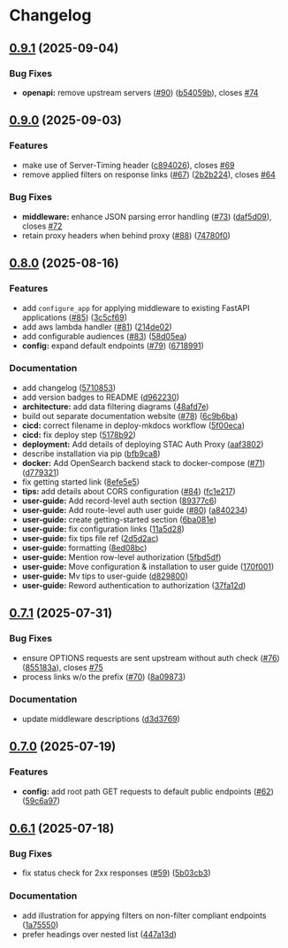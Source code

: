 # Changelog

## [0.9.1](https://github.com/developmentseed/stac-auth-proxy/compare/v0.9.0...v0.9.1) (2025-09-04)


### Bug Fixes

* **openapi:** remove upstream servers ([#90](https://github.com/developmentseed/stac-auth-proxy/issues/90)) ([b54059b](https://github.com/developmentseed/stac-auth-proxy/commit/b54059bbdebd32078e9272701fa753e4a7e0f4ed)), closes [#74](https://github.com/developmentseed/stac-auth-proxy/issues/74)

## [0.9.0](https://github.com/developmentseed/stac-auth-proxy/compare/v0.8.0...v0.9.0) (2025-09-03)


### Features

* make use of Server-Timing header ([c894026](https://github.com/developmentseed/stac-auth-proxy/commit/c8940260cbe69bdc7868f16f5c8a76f9ae29b9d6)), closes [#69](https://github.com/developmentseed/stac-auth-proxy/issues/69)
* remove applied filters on response links ([#67](https://github.com/developmentseed/stac-auth-proxy/issues/67)) ([2b2b224](https://github.com/developmentseed/stac-auth-proxy/commit/2b2b22459c0e577b5a1d5d1e04c7de406d074a99)), closes [#64](https://github.com/developmentseed/stac-auth-proxy/issues/64)


### Bug Fixes

* **middleware:** enhance JSON parsing error handling ([#73](https://github.com/developmentseed/stac-auth-proxy/issues/73)) ([daf5d09](https://github.com/developmentseed/stac-auth-proxy/commit/daf5d095660ebe2401200fed1399168afe23e717)), closes [#72](https://github.com/developmentseed/stac-auth-proxy/issues/72)
* retain proxy headers when behind proxy ([#88](https://github.com/developmentseed/stac-auth-proxy/issues/88)) ([74780f0](https://github.com/developmentseed/stac-auth-proxy/commit/74780f02e47963eb04be01a285895049a0cb1da3))

## [0.8.0](https://github.com/developmentseed/stac-auth-proxy/compare/v0.7.1...v0.8.0) (2025-08-16)


### Features

* add `configure_app` for applying middleware to existing FastAPI applications ([#85](https://github.com/developmentseed/stac-auth-proxy/issues/85)) ([3c5cf69](https://github.com/developmentseed/stac-auth-proxy/commit/3c5cf694c26520fd141faf84c23fe621413e244e))
* add aws lambda handler ([#81](https://github.com/developmentseed/stac-auth-proxy/issues/81)) ([214de02](https://github.com/developmentseed/stac-auth-proxy/commit/214de02301b909347e847c66c7e12b88ba74fdea))
* add configurable audiences ([#83](https://github.com/developmentseed/stac-auth-proxy/issues/83)) ([58d05ea](https://github.com/developmentseed/stac-auth-proxy/commit/58d05ea665c48cc86e4774e2e7337b7ad277ab2f))
* **config:** expand default endpoints ([#79](https://github.com/developmentseed/stac-auth-proxy/issues/79)) ([6718991](https://github.com/developmentseed/stac-auth-proxy/commit/67189917c2b38620dc92fb7836d25b68901f59ae))


### Documentation

* add changelog ([5710853](https://github.com/developmentseed/stac-auth-proxy/commit/57108531a5259f0d5db81a449e9b2246b2f0a522))
* add version badges to README ([d962230](https://github.com/developmentseed/stac-auth-proxy/commit/d9622300275f4488cf1cda90a60f2f4ee013aa69))
* **architecture:** add data filtering diagrams ([48afd7e](https://github.com/developmentseed/stac-auth-proxy/commit/48afd7e353144b98e5b97bfc87cc067f34933634))
* build out separate documentation website ([#78](https://github.com/developmentseed/stac-auth-proxy/issues/78)) ([6c9b6ba](https://github.com/developmentseed/stac-auth-proxy/commit/6c9b6ba15c63a39410a71cac13de87daa84284f3))
* **cicd:** correct filename in deploy-mkdocs workflow ([5f00eca](https://github.com/developmentseed/stac-auth-proxy/commit/5f00eca440926652d4bb7abcf20748aac96e16bb))
* **cicd:** fix deploy step ([5178b92](https://github.com/developmentseed/stac-auth-proxy/commit/5178b92b189a8af8aff6ed923b312a494b03b573))
* **deployment:** Add details of deploying STAC Auth Proxy ([aaf3802](https://github.com/developmentseed/stac-auth-proxy/commit/aaf3802ed97096ffb1233875b1be59230da2a043))
* describe installation via pip ([bfb9ca8](https://github.com/developmentseed/stac-auth-proxy/commit/bfb9ca8e20fa86d248e9c5c375eb18359206761b))
* **docker:** Add OpenSearch backend stack to docker-compose ([#71](https://github.com/developmentseed/stac-auth-proxy/issues/71)) ([d779321](https://github.com/developmentseed/stac-auth-proxy/commit/d779321e992b0ae724520a38d3353cd7bbb07fcf))
* fix getting started link ([8efe5e5](https://github.com/developmentseed/stac-auth-proxy/commit/8efe5e5d6c449d91b2f957bad259649008bcc308))
* **tips:** add details about CORS configuration ([#84](https://github.com/developmentseed/stac-auth-proxy/issues/84)) ([fc1e217](https://github.com/developmentseed/stac-auth-proxy/commit/fc1e2173e778f148f4f23cabe19611eb43c2df6a))
* **user-guide:** Add record-level auth section ([89377c6](https://github.com/developmentseed/stac-auth-proxy/commit/89377c6e23b3d21751b08eceb0dd222f8217663a))
* **user-guide:** Add route-level auth user guide ([#80](https://github.com/developmentseed/stac-auth-proxy/issues/80)) ([a840234](https://github.com/developmentseed/stac-auth-proxy/commit/a84023431634f933db965d09632736d55b3d26e8))
* **user-guide:** create getting-started section ([6ba081e](https://github.com/developmentseed/stac-auth-proxy/commit/6ba081ef174d529a2341058d262f324b6354819a))
* **user-guide:** fix configuration links ([11a5d28](https://github.com/developmentseed/stac-auth-proxy/commit/11a5d28756057e868d731d72ca3174e613f1a474))
* **user-guide:** fix tips file ref ([2d5d2ac](https://github.com/developmentseed/stac-auth-proxy/commit/2d5d2ac511fc304e8d88cae1567fb065c0316b4d))
* **user-guide:** formatting ([8ed08bc](https://github.com/developmentseed/stac-auth-proxy/commit/8ed08bc0713c816dbb0af336f147a62756114ffc))
* **user-guide:** Mention row-level authorization ([5fbd5df](https://github.com/developmentseed/stac-auth-proxy/commit/5fbd5dff311518684b566b6837a835ee1b753962))
* **user-guide:** Move configuration & installation to user guide ([170f001](https://github.com/developmentseed/stac-auth-proxy/commit/170f0015a6349cfdd45b7ea13464082128f70b7b))
* **user-guide:** Mv tips to user-guide ([d829800](https://github.com/developmentseed/stac-auth-proxy/commit/d829800fa838cb34a977e135e7576e4dc0ea03b7))
* **user-guide:** Reword authentication to authorization ([37fa12d](https://github.com/developmentseed/stac-auth-proxy/commit/37fa12d315ba6bd0f01a41cf906510a9f149e88b))

## [0.7.1](https://github.com/developmentseed/stac-auth-proxy/compare/v0.7.0...v0.7.1) (2025-07-31)


### Bug Fixes

* ensure OPTIONS requests are sent upstream without auth check ([#76](https://github.com/developmentseed/stac-auth-proxy/issues/76)) ([855183a](https://github.com/developmentseed/stac-auth-proxy/commit/855183a7ccf0331d772cb91411b8dca905b05181)), closes [#75](https://github.com/developmentseed/stac-auth-proxy/issues/75)
* process links w/o the prefix ([#70](https://github.com/developmentseed/stac-auth-proxy/issues/70)) ([8a09873](https://github.com/developmentseed/stac-auth-proxy/commit/8a098737ad578f37c10e65e3ef99b0de2c03a358))


### Documentation

* update middleware descriptions ([d3d3769](https://github.com/developmentseed/stac-auth-proxy/commit/d3d3769593052900cf56c64b26962605cf3e48e5))

## [0.7.0](https://github.com/developmentseed/stac-auth-proxy/compare/v0.6.1...v0.7.0) (2025-07-19)


### Features

* **config:** add root path GET requests to default public endpoints ([#62](https://github.com/developmentseed/stac-auth-proxy/issues/62)) ([59c6a97](https://github.com/developmentseed/stac-auth-proxy/commit/59c6a9740cf5cbcf43aaf5b556c37714db40ada7))

## [0.6.1](https://github.com/developmentseed/stac-auth-proxy/compare/0.6.0...v0.6.1) (2025-07-18)


### Bug Fixes

* fix status check for 2xx responses ([#59](https://github.com/developmentseed/stac-auth-proxy/issues/59)) ([5b03cb3](https://github.com/developmentseed/stac-auth-proxy/commit/5b03cb35e6fb7a10cd51e0fcd1ab86d4bb4292cc))


### Documentation

* add illustration for appying filters on non-filter compliant endpoints ([1a75550](https://github.com/developmentseed/stac-auth-proxy/commit/1a75550c56dcf39a316fce7b9f8c27689e5efc6e))
* prefer headings over nested list ([447a13d](https://github.com/developmentseed/stac-auth-proxy/commit/447a13d0ff4639d95e02009695d6fac62821c7c3))
